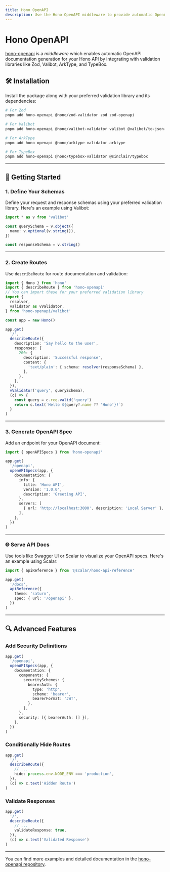 ```yaml
---
title: Hono OpenAPI
description: Use the Hono OpenAPI middleware to provide automatic OpenAPI documentation generation for your Hono API.
---
```

# Hono OpenAPI

[hono-openapi](https://github.com/rhinobase/hono-openapi) is a _middleware_ which enables automatic OpenAPI documentation generation for your Hono API by integrating with validation libraries like Zod, Valibot, ArkType, and TypeBox.

## 🛠️ Installation

Install the package along with your preferred validation library and its dependencies:

```bash
# For Zod
pnpm add hono-openapi @hono/zod-validator zod zod-openapi

# For Valibot
pnpm add hono-openapi @hono/valibot-validator valibot @valibot/to-json-schema

# For ArkType
pnpm add hono-openapi @hono/arktype-validator arktype

# For TypeBox
pnpm add hono-openapi @hono/typebox-validator @sinclair/typebox
```

---

## 🚀 Getting Started

### 1. Define Your Schemas

Define your request and response schemas using your preferred validation library. Here's an example using Valibot:

```ts
import * as v from 'valibot'

const querySchema = v.object({
  name: v.optional(v.string()),
})

const responseSchema = v.string()
```

---

### 2. Create Routes

Use `describeRoute` for route documentation and validation:

```ts
import { Hono } from 'hono'
import { describeRoute } from 'hono-openapi'
// You can import these for your preferred validation library
import {
  resolver,
  validator as vValidator,
} from 'hono-openapi/valibot'

const app = new Hono()

app.get(
  '/',
  describeRoute({
    description: 'Say hello to the user',
    responses: {
      200: {
        description: 'Successful response',
        content: {
          'text/plain': { schema: resolver(responseSchema) },
        },
      },
    },
  }),
  vValidator('query', querySchema),
  (c) => {
    const query = c.req.valid('query')
    return c.text(`Hello ${query?.name ?? 'Hono'}!`)
  }
)
```

---

### 3. Generate OpenAPI Spec

Add an endpoint for your OpenAPI document:

```ts
import { openAPISpecs } from 'hono-openapi'

app.get(
  '/openapi',
  openAPISpecs(app, {
    documentation: {
      info: {
        title: 'Hono API',
        version: '1.0.0',
        description: 'Greeting API',
      },
      servers: [
        { url: 'http://localhost:3000', description: 'Local Server' },
      ],
    },
  })
)
```

---

### 🌐 Serve API Docs

Use tools like Swagger UI or Scalar to visualize your OpenAPI specs. Here's an example using Scalar:

```ts
import { apiReference } from '@scalar/hono-api-reference'

app.get(
  '/docs',
  apiReference({
    theme: 'saturn',
    spec: { url: '/openapi' },
  })
)
```

---

## 🔍 Advanced Features

### Add Security Definitions

```ts
app.get(
  '/openapi',
  openAPISpecs(app, {
    documentation: {
      components: {
        securitySchemes: {
          bearerAuth: {
            type: 'http',
            scheme: 'bearer',
            bearerFormat: 'JWT',
          },
        },
      },
      security: [{ bearerAuth: [] }],
    },
  })
)
```

### Conditionally Hide Routes

```ts
app.get(
  '/',
  describeRoute({
    // ...
    hide: process.env.NODE_ENV === 'production',
  }),
  (c) => c.text('Hidden Route')
)
```

### Validate Responses

```ts
app.get(
  '/',
  describeRoute({
    // ...
    validateResponse: true,
  }),
  (c) => c.text('Validated Response')
)
```

---

You can find more examples and detailed documentation in the [hono-openapi repository](https://github.com/rhinobase/hono-openapi).